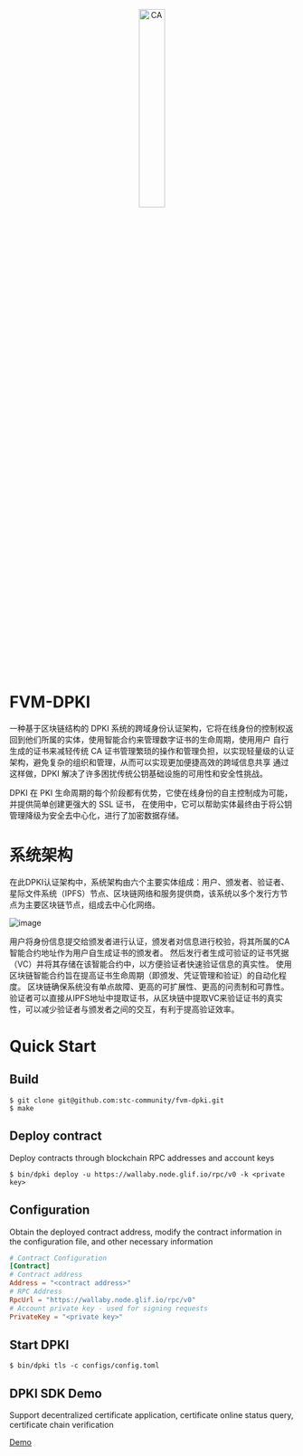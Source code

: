 <p align="center">
<img src="https://user-images.githubusercontent.com/52234994/165200623-c60e956b-5805-4088-bf58-f97ebd8ae8b4.png" 
    width="30%" border="0" alt="CA">
</p>

# FVM-DPKI
一种基于区块链结构的 DPKI 系统的跨域身份认证架构，它将在线身份的控制权返回到他们所属的实体，使用智能合约来管理数字证书的生命周期，使用用户
自行生成的证书来减轻传统 CA 证书管理繁琐的操作和管理负担，以实现轻量级的认证架构，避免复杂的组织和管理，从而可以实现更加便捷高效的跨域信息共享
通过这样做，DPKI 解决了许多困扰传统公钥基础设施的可用性和安全性挑战。

DPKI 在 PKI 生命周期的每个阶段都有优势，它使在线身份的自主控制成为可能，并提供简单创建更强大的 SSL 证书，
在使用中，它可以帮助实体最终由于将公钥管理降级为安全去中心化，进行了加密数据存储。

# 系统架构
在此DPKI认证架构中，系统架构由六个主要实体组成：用户、颁发者、验证者、星际文件系统（IPFS）节点、区块链网络和服务提供商，该系统以多个发行方节点为主要区块链节点，组成去中心化网络。 

![image](https://user-images.githubusercontent.com/52234994/215308087-de3a4043-6269-4517-a5aa-7847c10e05d9.png)

用户将身份信息提交给颁发者进行认证，颁发者对信息进行校验，将其所属的CA智能合约地址作为用户自生成证书的颁发者。
然后发行者生成可验证的证书凭据（VC）并将其存储在该智能合约中，以方便验证者快速验证信息的真实性。
使用区块链智能合约旨在提高证书生命周期（即颁发、凭证管理和验证）的自动化程度。
区块链确保系统没有单点故障、更高的可扩展性、更高的问责制和可靠性。
验证者可以直接从IPFS地址中提取证书，从区块链中提取VC来验证证书的真实性，可以减少验证者与颁发者之间的交互，有利于提高验证效率。


# Quick Start
## Build
```
$ git clone git@github.com:stc-community/fvm-dpki.git
$ make
```

## Deploy contract
Deploy contracts through blockchain RPC addresses and account keys
```
$ bin/dpki deploy -u https://wallaby.node.glif.io/rpc/v0 -k <private key>
```
## Configuration
Obtain the deployed contract address, modify the contract information in the configuration file, and other necessary information
```toml
# Contract Configuration
[Contract]
# Contract address
Address = "<contract address>"
# RPC Address
RpcUrl = "https://wallaby.node.glif.io/rpc/v0"
# Account private key - used for signing requests
PrivateKey = "<private key>"
```

## Start DPKI
```
$ bin/dpki tls -c configs/config.toml
```

## DPKI SDK Demo
Support decentralized certificate application, certificate online status query, certificate chain verification

[Demo](https://github.com/stc-community/fvm-dpki-casdk/tree/main/examples)
